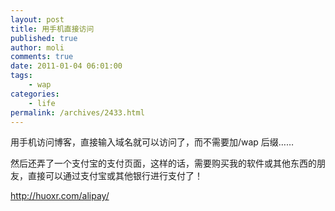 ```yaml
---
layout: post
title: 用手机直接访问
published: true
author: moli
comments: true
date: 2011-01-04 06:01:00
tags:
    - wap
categories:
    - life
permalink: /archives/2433.html
---
```


  用手机访问博客，直接输入域名就可以访问了，而不需要加/wap 后缀……


然后还弄了一个支付宝的支付页面，这样的话，需要购买我的软件或其他东西的朋友，直接可以通过支付宝或其他银行进行支付了！

http://huoxr.com/alipay/
